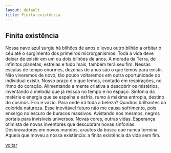 ```yaml
---
layout: default
title: Finita existência
--- 
```


## Finita existência

Nossa nave azul surgiu há bilhões de anos e levou outro bilhão a orbitar o céu até o surgimento dos primeiros microrganismos. Toda a vida deve deixar de existir em um ou dois bilhões de anos. A morada da Terra, de infinitos planetas, estrelas e tudo mais, também terá seu fim. Nessas escalas de tempo enormes, dezenas de anos são o que temos para existir. Não viveremos de novo, tão pouco voltaremos em outra oportunidade do individual existir. Nosso prazo é o que temos, contado em respirações, no ritmo do coração. Alimentando a mente criativa a descobrir os mistérios, inventando a melodia que já ressoa no tempo e no espaço. Sinfonia da matéria e energia que se espalha e esfria, rumo à máxima entropia, destino do cosmos. Frio e vazio. Para onde irá toda a beleza? Quadros brilhantes da colorida natureza. Esse inevitável futuro não me causa sofrimento, pois enxergo no escuro de buracos massivos. Avistando nos mesmos, negros portais para invisíveis universos. Novas cores, outras vidas. Esperança otimista de novos inventores que descubram novas sinfonias. Desbravadores em novos mundos, arautos da busca que nunca termina. Aquela que moveu a nossa existência: a finita existência da vida sem fim.

[voltar](./)